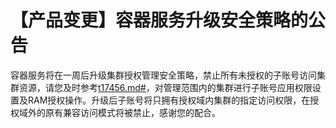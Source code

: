 # 【产品变更】容器服务升级安全策略的公告

容器服务将在一周后升级集群授权管理安全策略，禁止所有未授权的子账号访问集群资源，请您及时参考[t17456.md\#](/intl.zh-CN/Kubernetes集群用户指南/授权/配置RAM用户RBAC权限.md)，对管理范围内的集群进行子账号应用权限设置及RAM授权操作。升级后子账号将只拥有授权域内集群的指定访问权限，在授权域外的原有兼容访问模式将被禁止，感谢您的配合。

